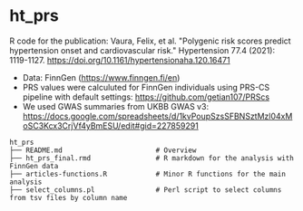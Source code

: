 # ht_prs
R code for the publication: Vaura, Felix, et al. "Polygenic risk scores predict hypertension onset and cardiovascular risk." Hypertension 77.4 (2021): 1119-1127.
https://doi.org/10.1161/hypertensionaha.120.16471

* Data: FinnGen (https://www.finngen.fi/en)
* PRS values were calculuted for FinnGen individuals using PRS-CS pipeline with default settings: https://github.com/getian107/PRScs
* We used GWAS summaries from UKBB GWAS v3: https://docs.google.com/spreadsheets/d/1kvPoupSzsSFBNSztMzl04xMoSC3Kcx3CrjVf4yBmESU/edit#gid=227859291

```
ht_prs
├── README.md                 		# Overview
├── ht_prs_final.rmd          		# R markdown for the analysis with FinnGen data
├── articles-functions.R      		# Minor R functions for the main analysis
├── select_columns.pl         		# Perl script to select columns from tsv files by column name
	
```
